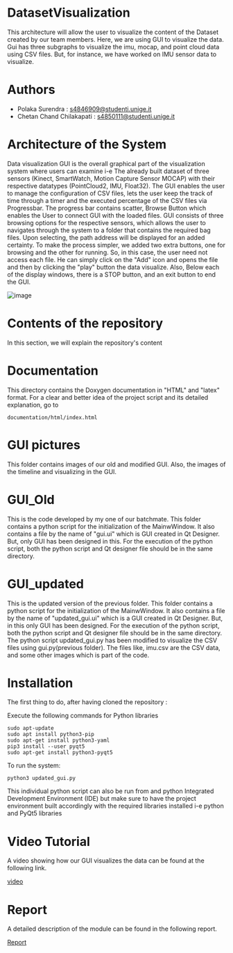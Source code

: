 # DatasetVisualization
This architecture will allow the user to visualize the content of the Dataset created by our team members.
Here, we are using GUI to visualize the data. Gui has three subgraphs to visualize the imu, mocap, and point cloud data using CSV files.
But, for instance, we have worked on IMU sensor data to visualize.

# Authors 
* Polaka Surendra : s4846909@studenti.unige.it
* Chetan Chand Chilakapati   : s4850111@studenti.unige.it

# Architecture of the System

Data visualization GUI is the overall graphical part of the visualization system where users can examine i-e The already built dataset of three sensors (Kinect, SmartWatch, Motion Capture Sensor MOCAP) with their respective datatypes (PointCloud2, IMU, Float32). The GUI enables the user to manage the configuration of CSV files, lets the user keep the track of time through a timer and the executed percentage of the CSV files via Progressbar. The progress bar contains scatter, Browse Button which enables the User to connect GUI with the loaded files.  GUI consists of three browsing options for the respective sensors, which allows the user to navigates through the system to a folder that contains the required bag files. Upon selecting, the path address will be displayed for an added certainty. To make the process simpler, we added two extra buttons, one for browsing and the other for running. So, in this case, the user need not access each file. He can simply click on the "Add" icon and opens the file and then by clicking the "play" button the data visualize. Also, Below each of the display windows, there is a STOP button, and an exit button to end the GUI.


![image](https://user-images.githubusercontent.com/62186578/125333672-ceb53800-e34a-11eb-9af9-1827498895db.png)

# Contents of the repository
In this section, we will explain the repository's content

# Documentation

This directory contains the Doxygen documentation in "HTML" and "latex" format. For a clear and better idea of the project script and its detailed explanation, go to
```
documentation/html/index.html

```
# GUI pictures
This folder contains images of our old and modified GUI. Also, the images of the timeline and visualizing in the GUI.

# GUI_Old
This is the code developed by my one of our batchmate. This folder contains a python script for the initialization of the MainwWindow. It also contains a file by the name of "gui.ui" which is GUI created in Qt Designer. But, only GUI has been designed in this. For the execution of the python script, both the python script and Qt designer file should be in the same directory. 

# GUI_updated
This is the updated version of the previous folder. This folder contains a python script for the initialization of the MainwWindow. It also contains a file by the name of "updated_gui.ui" which is a GUI created in Qt Designer. But, in this only GUI has been designed. For the execution of the python script, both the python script and Qt designer file should be in the same directory. The python script updated_gui.py has been modified to visualize the CSV files using gui.py(previous folder). The files like, imu.csv are the CSV data, and some other images which is part of the code.

# Installation


The first thing to do, after having cloned the repository :

Execute the following commands for Python libraries

```
sudo apt-update
sudo apt install python3-pip
sudo apt-get install python3-yaml	
pip3 install --user pyqt5
sudo apt-get install python3-pyqt5
```

To run the system:

```
python3 updated_gui.py
```
This individual python script can also be run from and python Integrated Development Environment (IDE) but make sure to have the project environment built accordingly with the required libraries installed i-e python and PyQt5 libraries

# Video Tutorial

A video showing how our GUI visualizes the data can be found at the following link.

[video](https://github.com/SofarGroup13/real_time_dataVisualization/blob/master/GUI%20pictures/visualization_video.mp4)



# Report

A detailed description of the module can be found in the following report.

[Report](https://github.com/SofarGroup13/real_time_dataVisualization/blob/master/Project_13.pdf)
